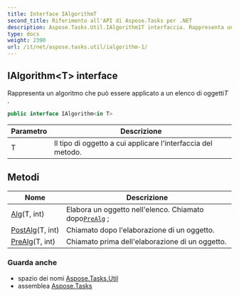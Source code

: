 ```yaml
---
title: Interface IAlgorithmT
second_title: Riferimento all'API di Aspose.Tasks per .NET
description: Aspose.Tasks.Util.IAlgorithm1T interfaccia. Rappresenta un algoritmo che può essere applicato a un elenco di oggettiT .
type: docs
weight: 2390
url: /it/net/aspose.tasks.util/ialgorithm-1/
---
```

## IAlgorithm&lt;T&gt; interface

Rappresenta un algoritmo che può essere applicato a un elenco di oggetti*T* .

```csharp
public interface IAlgorithm<in T>
```

| Parametro | Descrizione |
| --- | --- |
| T | Il tipo di oggetto a cui applicare l'interfaccia del metodo. |

## Metodi

| Nome | Descrizione |
| --- | --- |
| [Alg](../../aspose.tasks.util/ialgorithm-1/alg/)(T, int) | Elabora un oggetto nell'elenco. Chiamato dopo[`PreAlg`](./prealg/) ; |
| [PostAlg](../../aspose.tasks.util/ialgorithm-1/postalg/)(T, int) | Chiamato dopo l'elaborazione di un oggetto. |
| [PreAlg](../../aspose.tasks.util/ialgorithm-1/prealg/)(T, int) | Chiamato prima dell'elaborazione di un oggetto. |

### Guarda anche

* spazio dei nomi [Aspose.Tasks.Util](../../aspose.tasks.util/)
* assemblea [Aspose.Tasks](../../)



